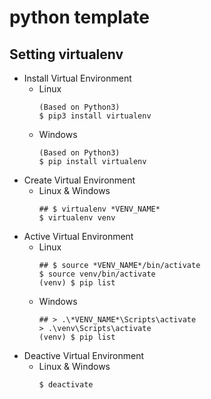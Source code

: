 # python template

## Setting virtualenv

* Install Virtual Environment
  * Linux
    ```
    (Based on Python3)
    $ pip3 install virtualenv
    ```
  * Windows
    ```
    (Based on Python3)
    $ pip install virtualenv
    ```
* Create Virtual Environment
  * Linux & Windows
    ```
    ## $ virtualenv *VENV_NAME*
    $ virtualenv venv
    ```
* Active Virtual Environment
  * Linux
    ```
    ## $ source *VENV_NAME*/bin/activate
    $ source venv/bin/activate
    (venv) $ pip list
    ```
  * Windows
    ```
    ## > .\*VENV_NAME*\Scripts\activate
    > .\venv\Scripts\activate
    (venv) $ pip list
    ```
* Deactive Virtual Environment
  * Linux & Windows
    ```
    $ deactivate
    ```
